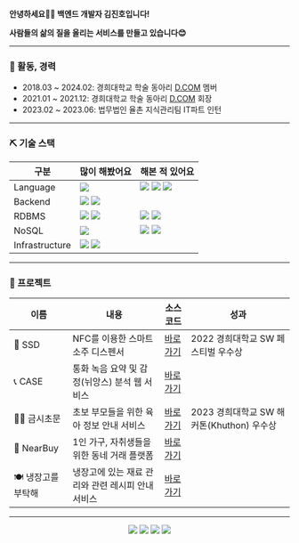**안녕하세요👋🏻 백엔드 개발자 김진호입니다!**

**사람들의 삶의 질을 올리는 서비스를 만들고 있습니다😊**

---

### 🎒 활동, 경력
- 2018.03 ~ 2024.02: 경희대학교 학술 동아리 [D.COM](https://github.com/Dcom-KHU) 멤버
- 2021.01 ~ 2021.12: 경희대학교 학술 동아리 [D.COM](https://github.com/Dcom-KHU) 회장
- 2023.02 ~ 2023.06: 법무법인 율촌 지식관리팀 IT파트 인턴

---

### ⛏️ 기술 스택

구분|많이 해봤어요|해본 적 있어요
---|---|---|
Language|<a><img src="https://img.shields.io/badge/Java-EA4335?style=flat-square&logo=openjdk&logoColor=ffffff"></a>|<img src="https://img.shields.io/badge/C-%2300599C?style=flat-square&logo=c&logoColor=ffffff"></a> <img src="https://img.shields.io/badge/C++-%2300599C?style=flat-square&logo=c%2B%2B&logoColor=ffffff"> <img src="https://img.shields.io/badge/Python-3776AB?style=flat-square&logo=Python&logoColor=ffffff"></a>
Backend|<a><img src="https://img.shields.io/badge/Spring-6DB33F?style=flat-square&logo=spring&logoColor=ffffff"></a> <a><img src="https://img.shields.io/badge/SpringBoot-6DB33F?style=flat-square&logo=springboot&logoColor=ffffff"></a>
RDBMS|<a><img src="https://img.shields.io/badge/MySQL-4479A1?style=flat-square&logo=MySQL&logoColor=ffffff"/></a> <a><img src="https://img.shields.io/badge/Microsoft%20SQL%20Server-CC2927?style=flat-square&logo=microsoft%20sql%20server&logoColor=ffffff"/></a>|<img src="https://img.shields.io/badge/Oracle-F80000?style=flat-square&logo=oracle&logoColor=ffffff"/></a> <img src="https://img.shields.io/badge/PostgreSQL-%23316192?style=flat-square&logo=postgresql&logoColor=ffffff"/></a>
NoSQL|<a><img src="https://img.shields.io/badge/MongoDB-6DB33F?style=flat-square&logo=MongoDB&logoColor=ffffff"/></a>|<img src="https://img.shields.io/badge/Redis-%23DD0031?style=flat-square&logo=redis&logoColor=ffffff"/></a> <img src="https://img.shields.io/badge/-ElasticSearch-005571?style=flat-square&logo=elasticsearch&logoColor=ffffff"/></a>
Infrastructure|<a><img src="https://img.shields.io/badge/Docker-2496ED?style=flat-square&logo=Docker&logoColor=ffffff"/></a> <a><img src="https://img.shields.io/badge/Amazon%20AWS-232F3E?style=flat-square&logo=Amazon%20AWS&logoColor=ffffff"/></a>

---

### 📝 프로젝트
이름|내용|소스코드|성과
---|---|---|---|
🍺 SSD| NFC를 이용한 스마트 소주 디스펜서|[바로가기](https://github.com/new-tech-project-2/ssd-backend)|2022 경희대학교 SW 페스티벌 우수상
📞 CASE| 통화 녹음 요약 및 감정(뉘앙스) 분석 웹 서비스|[바로가기](https://github.com/khu-capstone-design-case/case-backend)
👶🏻 금시초문| 초보 부모들을 위한 육아 정보 안내 서비스|[바로가기](https://github.com/khuthon-parenting-sim/parenting-sim-backend)|2023 경희대학교 SW 해커톤(Khuthon) 우수상
🥕 NearBuy| 1인 가구, 자취생들을 위한 동네 거래 플랫폼|[바로가기](https://github.com/Dcom-KHU/nearbuy-backend)
🍽️ 냉장고를 부탁해|냉장고에 있는 재료 관리와 관련 레시피 안내 서비스|[바로가기](https://github.com/Dcom-KHU/refrigerator-api-server)

---

<div align="center">
  <a href="mailto:jinho1016@naver.com"><img src="https://img.shields.io/badge/Naver%20Mail-03C75A?style=flat-square&logo=Naver&logoColor=ffffff"/></a>
  <a href="mailto:jinho10167@gmail.com"><img src="https://img.shields.io/badge/Gmail-EA4335?style=flat-square&logo=gmail&logoColor=ffffff"/></a>
  <a href="https://lomayd.github.io/"><img src="https://img.shields.io/badge/Blog-4285F4?style=flat-square&logo=google-docs&logoColor=ffffff"/></a>
  <a href="https://lomayd.github.io/portfolio"><img src="https://img.shields.io/badge/Portfolio-000000?style=flat-square&logo=Notion&logoColor=ffffff"/></a>
</div>
